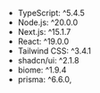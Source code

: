 - TypeScript: ^5.4.5
- Node.js: ^20.0.0
- Next.js: ^15.1.7
- React: ^19.0.0
- Tailwind CSS: ^3.4.1
- shadcn/ui: ^2.1.8
- biome: ^1.9.4
- prisma: ^6.6.0,
